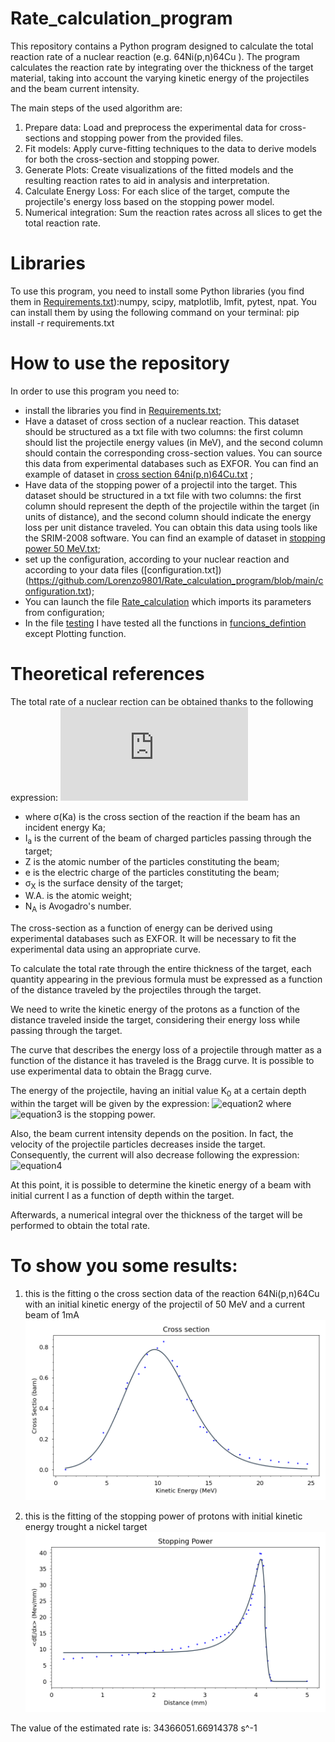 # Rate_calculation_program

This repository contains a Python program designed to calculate the total reaction rate of a nuclear reaction (e.g. 64Ni(p,n)64Cu ). The program calculates the reaction rate by integrating over the thickness of the target material, taking into account the varying kinetic energy of the projectiles and the beam current intensity.

The main steps of the used algorithm are:
1.  Prepare data: Load and preprocess the experimental data for cross-sections and stopping power from the provided files.
2.  Fit models: Apply curve-fitting techniques to the data to derive models for both the cross-section and stopping power.
3.  Generate Plots: Create visualizations of the fitted models and the resulting reaction rates to aid in analysis and interpretation.
4.  Calculate Energy Loss: For each slice of the target, compute the projectile's energy loss based on the stopping power model.
5.  Numerical integration: Sum the reaction rates across all slices to get the total reaction rate.


# Libraries
To use this program, you need to install some Python libraries (you find them in [Requirements.txt](https://github.com/Lorenzo9801/Rate_calculation_program/blob/main/Requirements.txt)):numpy, scipy, matplotlib, lmfit, pytest, npat.
You can install them by using the following command on your terminal: pip install -r requirements.txt

# How to use the repository

In order to use this program you need to:
- install the libraries you find in [Requirements.txt](https://github.com/Lorenzo9801/Rate_calculation_program/blob/main/Requirements.txt);
- Have a dataset of cross section of a nuclear reaction. This dataset should be structured as a txt file with two columns: the first column should list the projectile energy values (in MeV), and the second column should contain the corresponding cross-section values. You can source this data from experimental databases such as EXFOR. You can find an example of dataset in [cross section 64ni(p,n)64Cu.txt](https://github.com/Lorenzo9801/Rate_calculation_program/blob/main/data/cross%20section%2064Ni(p%2Cn)64Cu.txt) ;
- Have data of the stopping power of a projectil into the target. This dataset should be structured in a txt file with two columns: the first column should represent the depth of the projectile within the target (in units of distance), and the second column should indicate the energy loss per unit distance traveled. You can obtain this data using tools like the SRIM-2008 software. You can find an example of dataset in [stopping power 50 MeV.txt](https://github.com/Lorenzo9801/Rate_calculation_program/blob/main/data/stopping%20power%2050%20MeV.txt);
- set up the configuration, according to your nuclear reaction and according to your data files ([configuration.txt])(https://github.com/Lorenzo9801/Rate_calculation_program/blob/main/configuration.txt);
- You can launch the file [Rate_calculation](https://github.com/Lorenzo9801/Rate_calculation_program/blob/main/Rate_calculation.py) which imports its parameters from configuration;
- In the file [testing](https://github.com/Lorenzo9801/Rate_calculation_program/blob/main/testing.py) I have tested all the functions in [funcions_defintion](https://github.com/Lorenzo9801/Rate_calculation_program/blob/main/functions_definition.py) except Plotting function.

# Theoretical references
The total rate of a nuclear rection can be obtained thanks to the following expression: 
![equation1](https://latex.codecogs.com/gif.latex?rate=%5Csigma%5E%7Breac%7D(K_a)%20%5Ccdot%20%5Cfrac%7BI_a%7D%7BZ%20e%7D%20%5Ccdot%20%5Cfrac%7B%5Csigma_X%7D%7BA.W.%7D%5Ccdot%20N_A)

- where σ(Ka) is the cross section of the reaction if the beam has an incident energy Ka;
- I<sub>a</sub> is the current of the beam of charged particles passing through the target;
- Z is the atomic number of the particles constituting the beam;
- e is the electric charge of the particles constituting the beam;
- σ<sub>X</sub> is the surface density of the target;
- W.A. is the atomic weight;
- N<sub>A</sub> is Avogadro's number.

The cross-section as a function of energy can be derived using experimental databases such as EXFOR. It will be necessary to fit the experimental data using an appropriate curve.

To calculate the total rate through the entire thickness of the target, each quantity appearing in the previous formula must be expressed as a function of the distance traveled by the projectiles through the target.

We need to write the kinetic energy of the protons as a function of the distance traveled inside the target, considering their energy loss while passing through the target.

The curve that describes the energy loss of a projectile through matter as a function of the distance it has traveled is the Bragg curve. It is possible to use experimental data to obtain the Bragg curve.

The energy of the projectile, having an initial value K<sub>0</sub> at a certain depth within the target will be given by the expression:
![equation2](https://latex.codecogs.com/gif.latex?K(x)=K_0-\frac{dE}{dx}\cdot%20x)
where ![equation3](https://latex.codecogs.com/gif.latex?\frac{dE}{dx}) is the stopping power.

Also, the beam current intensity depends on the position. In fact, the velocity of the projectile particles decreases inside the target. Consequently, the current will also decrease following the expression: ![equation4](https://latex.codecogs.com/gif.latex?I(K(x))=I_0\cdot%20\sqrt{\frac{K(x)}{K_0}})

At this point, it is possible to determine the kinetic energy of a beam with initial current I as a function of depth within the target.

Afterwards, a numerical integral over the thickness of the target will be performed to obtain the total rate.


# To show you some results:

1) this is the fitting o the cross section data of the reaction 64Ni(p,n)64Cu with an initial kinetic energy of the projectil of 50 MeV and  a current beam of 1mA
![config](./images/Cross_section_fitting.png)

2) this is the fitting of the stopping power of protons with initial kinetic energy trought a nickel target
![config](./images/Stopping_power_fitting.png)

The value of the estimated rate is: 34366051.66914378  s^-1

